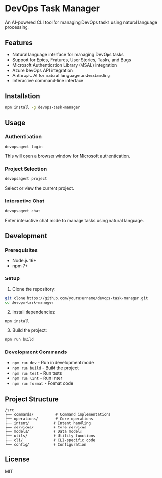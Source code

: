 # DevOps Task Manager

An AI-powered CLI tool for managing DevOps tasks using natural language processing.

## Features

- Natural language interface for managing DevOps tasks
- Support for Epics, Features, User Stories, Tasks, and Bugs
- Microsoft Authentication Library (MSAL) integration
- Azure DevOps API integration
- Anthropic AI for natural language understanding
- Interactive command-line interface

## Installation

```bash
npm install -g devops-task-manager
```

## Usage

### Authentication

```bash
devopsagent login
```

This will open a browser window for Microsoft authentication.

### Project Selection

```bash
devopsagent project
```

Select or view the current project.

### Interactive Chat

```bash
devopsagent chat
```

Enter interactive chat mode to manage tasks using natural language.

## Development

### Prerequisites

- Node.js 16+
- npm 7+

### Setup

1. Clone the repository:
```bash
git clone https://github.com/yourusername/devops-task-manager.git
cd devops-task-manager
```

2. Install dependencies:
```bash
npm install
```

3. Build the project:
```bash
npm run build
```

### Development Commands

- `npm run dev` - Run in development mode
- `npm run build` - Build the project
- `npm run test` - Run tests
- `npm run lint` - Run linter
- `npm run format` - Format code

## Project Structure

```
/src
├── commands/          # Command implementations
├── operations/        # Core operations
├── intent/           # Intent handling
├── services/         # Core services
├── models/           # Data models
├── utils/            # Utility functions
├── cli/              # CLI-specific code
└── config/           # Configuration
```

## License

MIT 